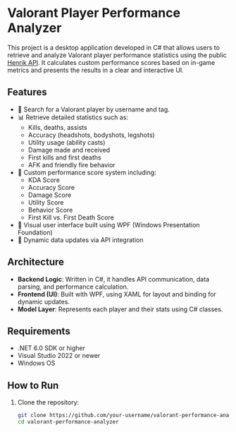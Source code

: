 # Valorant Player Performance Analyzer

This project is a desktop application developed in C# that allows users to retrieve and analyze Valorant player performance statistics using the public [Henrik API](https://docs.henrikdev.xyz/). It calculates custom performance scores based on in-game metrics and presents the results in a clear and interactive UI.

## Features

- 🔎 Search for a Valorant player by username and tag.
- 📊 Retrieve detailed statistics such as:
  - Kills, deaths, assists
  - Accuracy (headshots, bodyshots, legshots)
  - Utility usage (ability casts)
  - Damage made and received
  - First kills and first deaths
  - AFK and friendly fire behavior
- 🧮 Custom performance score system including:
  - KDA Score
  - Accuracy Score
  - Damage Score
  - Utility Score
  - Behavior Score
  - First Kill vs. First Death Score
- 🎨 Visual user interface built using WPF (Windows Presentation Foundation)
- 🔁 Dynamic data updates via API integration

## Architecture

- **Backend Logic**: Written in C#, it handles API communication, data parsing, and performance calculation.
- **Frontend (UI)**: Built with WPF, using XAML for layout and binding for dynamic updates.
- **Model Layer**: Represents each player and their stats using C# classes.

## Requirements

- .NET 6.0 SDK or higher
- Visual Studio 2022 or newer
- Windows OS

## How to Run

1. Clone the repository:
   ```bash
   git clone https://github.com/your-username/valorant-performance-analyzer.git
   cd valorant-performance-analyzer
